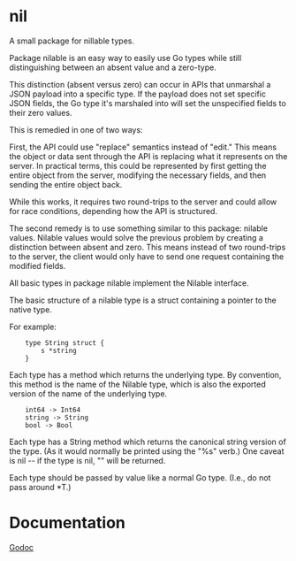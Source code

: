 # nil
A small package for nillable types.

Package nilable is an easy way to easily use Go types while still
distinguishing between an absent value and a zero-type.

This distinction (absent versus zero) can occur in APIs that unmarshal
a JSON payload into a specific type. If the payload does not set specific
JSON fields, the Go type it's marshaled into will set the unspecified fields
to their zero values.

This is remedied in one of two ways:

First, the API could use "replace" semantics instead of "edit." This means
the object or data sent through the API is replacing what it represents on
the server. In practical terms, this could be represented by first getting
the entire object from the server, modifying the necessary fields, and then
sending the entire object back.

While this works, it requires two round-trips to the server and could allow
for race conditions, depending how the API is structured.

The second remedy is to use something similar to this package: nilable values.
Nilable values would solve the previous problem by creating a distinction
between absent and zero. This means instead of two round-trips to the server,
the client would only have to send one request containing the modified fields.

All basic types in package nilable implement the Nilable interface.

The basic structure of a nilable type is a struct containing a pointer to the
native type.

For example:

		type String struct {
			s *string
		}

Each type has a method which returns the underlying type. By convention,
this method is the name of the Nilable type, which is also the exported
version of the name of the underlying type.

		int64 -> Int64
		string -> String
		bool -> Bool

Each type has a String method which returns the canonical string version
of the type. (As it would normally be printed using the "%s" verb.)
One caveat is nil -- if the type is nil, "<nil>" will be returned.

Each type should be passed by value like a normal Go type. (I.e., do not
pass around *T.)

# Documentation

[Godoc](https://godoc.org/github.com/SermoDigital/nilable)